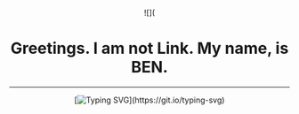 <div align = center>

![](
  
# Greetings. I am not Link. My name, is BEN.

---
  
<div align = center>

[![Typing SVG](https://readme-typing-svg.demolab.com?font=Fira+Code&duration=4000&pause=1000&color=42CF17&center=true&width=569&lines=You've+met+with+a+terrible+fate,;haven't+you?)](https://git.io/typing-svg)
